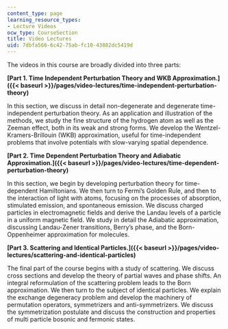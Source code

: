 ```yaml
---
content_type: page
learning_resource_types:
- Lecture Videos
ocw_type: CourseSection
title: Video Lectures
uid: 7dbfa566-6c42-75ab-fc10-43882dc5419d
---
```


The videos in this course are broadly divided into three parts:

**[Part 1. Time Independent Perturbation Theory and WKB Approximation.]({{< baseurl >}}/pages/video-lectures/time-independent-perturbation-theory)**

In this section, we discuss in detail non-degenerate and degenerate time-independent perturbation theory. As an application and illustration of the methods, we study the fine structure of the hydrogen atom as well as the Zeeman effect, both in its weak and strong forms. We develop the Wentzel-Kramers-Brillouin (WKB) approximation, useful for time-independent problems that involve potentials with slow-varying spatial dependence.

**[Part 2. Time Dependent Perturbation Theory and Adiabatic Approximation.]({{< baseurl >}}/pages/video-lectures/time-dependent-perturbation-theory)** 

In this section, we begin by developing perturbation theory for time-dependent Hamiltonians. We then turn to Fermi’s Golden Rule, and then to the interaction of light with atoms, focusing on the processes of absorption, stimulated emission, and spontaneous emission. We discuss charged particles in electromagnetic fields and derive the Landau levels of a particle in a uniform magnetic field. We study in detail the Adiabatic approximation, discussing Landau-Zener transitions, Berry’s phase, and the Born-Oppenheimer approximation for molecules.

**[Part 3. Scattering and Identical Particles.]({{< baseurl >}}/pages/video-lectures/scattering-and-identical-particles)** 

The final part of the course begins with a study of scattering. We discuss cross sections and develop the theory of partial waves and phase shifts. An integral reformulation of the scattering problem leads to the Born approximation. We then turn to the subject of identical particles. We explain the exchange degeneracy problem and develop the machinery of permutation operators, symmetrizers and anti-symmetrizers. We discuss the symmetrization postulate and discuss the construction and properties of multi particle bosonic and fermonic states.